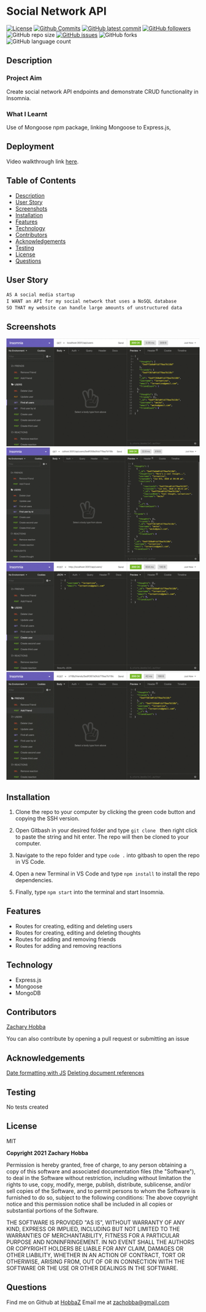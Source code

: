 # Social Network API

[![License](https://img.shields.io/badge/License-MIT-blue.svg)](https://choosealicense.com/licenses/mit/)
[![Github Commits](https://img.shields.io/github/commit-activity/w/HobbaZ/social-network-api)](https://github.com/HobbaZ/social-network-api/commits)
[![GitHub latest commit](https://img.shields.io/github/last-commit/HobbaZ/social-network-api)](https://github.com/HobbaZ/social-network-api/branches)
[![GitHub followers](https://img.shields.io/github/followers/HobbaZ.svg)]()
![GitHub repo size](https://img.shields.io/github/repo-size/HobbaZ/social-network-api)
[![GitHub issues](https://img.shields.io/github/issues/HobbaZ/social-network-api)](https://img.shields.io/github/issues/HobbaZ/social-network-api)
![GitHub forks](https://img.shields.io/github/forks/HobbaZ/social-network-api)
![GitHub language count](https://img.shields.io/github/languages/count/HobbaZ/social-network-api)

## Description
### Project Aim ###
Create social network API endpoints and demonstrate CRUD functionality in Insomnia.

### What I Learnt ###
Use of Mongoose npm package, linking Mongoose to Express.js, 

## Deployment
Video walkthrough link [here](https://youtu.be/bUxzn6Qi3Nw). 


## Table of Contents
- [Description](#description)
- [User Story](#user-story)
- [Screenshots](#screenshots)
- [Installation](#installation)
- [Features](#features)
- [Technology](#technology)
- [Contributors](#contributors)
- [Acknowledgements](#acknowledgements)
- [Testing](#testing)
- [License](#license)
- [Questions](#questions)

## User Story
```md
AS A social media startup
I WANT an API for my social network that uses a NoSQL database
SO THAT my website can handle large amounts of unstructured data
```

## Screenshots
![Example of users endpoint](./assets/images/18-nosql-homework-demo-01.gif)
![Example of thoughts endpoint](./assets/images/18-nosql-homework-demo-02.gif)
![Example of single user endpoint](./assets/images/18-nosql-homework-demo-03.gif)
![Example of friend endpoint](./assets/images/18-nosql-homework-demo-04.gif)

## Installation
1. Clone the repo to your computer by clicking the green code button and copying the SSH version.

2. Open Gitbash in your desired folder and type ```git clone ``` then right click to paste the string and hit enter. The repo will then be cloned to your computer.

3. Navigate to the repo folder and type ```code .``` into gitbash to open the repo in VS Code.

4. Open a new Terminal in VS Code and type ```npm install``` to install the repo dependencies.

5. Finally, type ```npm start``` into the terminal and start Insomnia.

## Features
- Routes for creating, editing and deleting users
- Routes for creating, editing and deleting thoughts
- Routes for adding and removing friends
- Routes for adding and removing reactions

## Technology
- Express.js
- Mongoose
- MongoDB

## Contributors
[Zachary Hobba](https://github.com/HobbaZ)

You can also contribute by opening a pull request or submitting an issue

## Acknowledgements
[Date formatting with JS](https://www.freecodecamp.org/news/javascript-date-now-how-to-get-the-current-date-in-javascript/)
[Deleting document references](https://stackoverflow.com/questions/58200304/mongoose-deleting-document-references)

## Testing
No tests created

## License
MIT

**Copyright 2021 Zachary Hobba**

Permission is hereby granted, free of charge, to any person obtaining a copy of this software and associated documentation files (the "Software"), to deal in the Software without restriction, including without limitation the rights to use, copy, modify, merge, publish, distribute, sublicense, and/or sell copies of the Software, and to permit persons to whom the Software is furnished to do so, subject to the following conditions:
The above copyright notice and this permission notice shall be included in all copies or substantial portions of the Software.
    
THE SOFTWARE IS PROVIDED "AS IS", WITHOUT WARRANTY OF ANY KIND, EXPRESS OR IMPLIED, INCLUDING BUT NOT LIMITED TO THE WARRANTIES OF MERCHANTABILITY, FITNESS FOR A PARTICULAR PURPOSE AND NONINFRINGEMENT. IN NO EVENT SHALL THE AUTHORS OR COPYRIGHT HOLDERS BE LIABLE FOR ANY CLAIM, DAMAGES OR OTHER LIABILITY, WHETHER IN AN ACTION OF CONTRACT, TORT OR OTHERWISE, ARISING FROM, OUT OF OR IN CONNECTION WITH THE SOFTWARE OR THE USE OR OTHER DEALINGS IN THE SOFTWARE.

## Questions
Find me on Github at [HobbaZ](https://github.com/HobbaZ)
Email me at [zachobba@gmail.com](zachobba@gmail.com)

